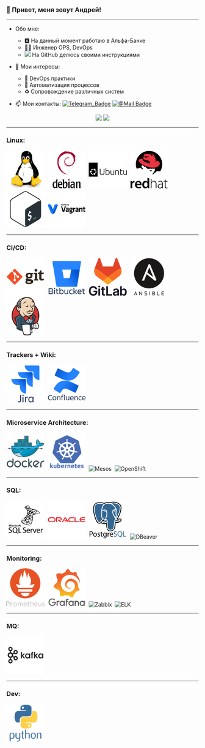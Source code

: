 ### 👋 Привет, меня зовут Андрей!

---

- Обо мне:
  - 🅰️ На данный момент работаю в Альфа-Банке
  - 👨‍💻 Инженер OPS, DevOps
  - <img src="https://media.giphy.com/media/du3J3cXyzhj75IOgvA/giphy.gif" width="20px"> На GitHub делюсь своими инструкциями

- :dart: Мои интересы:
  - :arrows_counterclockwise: DevOps практики
  - 🐳 Автоматизация процессов
  - :recycle: Сопровождение различных систем

- 📫 Мои контакты: [![Telegram_Badge](https://img.shields.io/badge/-DragonDamage%20-red?logo=Telegram&logoColor=white&color=blue)](https://t.me/DragonDamage) [![@Mail Badge](https://img.shields.io/badge/Rikitikitime95@mail.ru-red?style=flat&logo=Gmail&logoColor=white)](mailto:rikitikitime95@mail.ru)


<div id="header" align="center">
  <img src="https://media.giphy.com/media/citBl9yPwnUOs/giphy.gif" width="500"/>
  <img src="https://media.giphy.com/media/GQty4dYXeVkOeMzqVx/giphy.gif" width="375"/>
</div>

---

### Linux:

<div>
  <img src="https://github.com/devicons/devicon/blob/master/icons/linux/linux-original.svg" title="Linux" alt="Linux" width="100" height="100"/>&nbsp;
  <img src="https://github.com/devicons/devicon/blob/master/icons/debian/debian-original-wordmark.svg" title="Debian" alt="Debian" width="100" height="100"/>&nbsp;
  <img src="https://github.com/devicons/devicon/blob/master/icons/ubuntu/ubuntu-plain-wordmark.svg" title="Ubuntu" alt="Ubuntu" width="100" height="100"/>&nbsp;
  <img src="https://github.com/devicons/devicon/blob/master/icons/redhat/redhat-original-wordmark.svg" title="Redhat" alt="Redhat" width="100" height="100"/>&nbsp;
  <img src="https://github.com/devicons/devicon/blob/master/icons/bash/bash-original.svg" title="Bash" alt="Bash" width="100" height="100"/>&nbsp;
  <img src="https://github.com/devicons/devicon/blob/master/icons/vagrant/vagrant-original-wordmark.svg" title="Vagrant" alt="Vagrant" width="100" height="100"/>&nbsp;
</div>

---

### CI/CD:

<div>
  <img src="https://github.com/devicons/devicon/blob/master/icons/git/git-original-wordmark.svg" title="Git" alt="Git" width="100" height="100"/>&nbsp;
  <img src="https://github.com/devicons/devicon/blob/master/icons/bitbucket/bitbucket-original-wordmark.svg" title="BitBucket" alt="BitBucket" width="100" height="100"/>&nbsp;
  <img src="https://github.com/devicons/devicon/blob/master/icons/gitlab/gitlab-original-wordmark.svg" title="Gitlab" alt="Gitlab" width="100" height="100"/>&nbsp;
  <img src="https://github.com/devicons/devicon/blob/master/icons/ansible/ansible-original-wordmark.svg" title="Ansible" alt="Ansible" width="100" height="100"/>&nbsp;
  <img src="https://github.com/devicons/devicon/blob/master/icons/jenkins/jenkins-original.svg" title="Jenkins" alt="Jenkins" width="100" height="100"/>&nbsp;
</div>

---

### Trackers + Wiki:

<div>
  <img src="https://github.com/devicons/devicon/blob/master/icons/jira/jira-original-wordmark.svg" title="Jira" alt="Jira" width="100" height="100"/>&nbsp;
  <img src="https://github.com/devicons/devicon/blob/master/icons/confluence/confluence-original-wordmark.svg" title="Confluence" alt="Confluence" width="100" height="100"/>&nbsp;
</div>

---

### Microservice Architecture:

<div>
  <img src="https://github.com/devicons/devicon/blob/master/icons/docker/docker-original-wordmark.svg" title="Docker" alt="Docker" width="100" height="100"/>&nbsp;
  <img src="https://github.com/devicons/devicon/blob/master/icons/kubernetes/kubernetes-plain-wordmark.svg" title="Kuberenetes" alt="Kuberenetes" width="100" height="100"/>&nbsp;
  <img src="https://upload.wikimedia.org/wikipedia/en/thumb/f/f5/Apache_Mesos_Logo.svg/1200px-Apache_Mesos_Logo.svg.png" title="Mesos" alt="Mesos" width="200" height="90"/>&nbsp;
  <img src="https://www.nubeva.com/hubfs/openshift.png" title="OpenShift" alt="OpenShift" width="150" height="100"/>&nbsp;
</div>

---

### SQL:

<div>
  <img src="https://github.com/devicons/devicon/blob/master/icons/microsoftsqlserver/microsoftsqlserver-plain-wordmark.svg" title="Microsoftsqlserver" alt="Microsoftsqlserver" width="100" height="100"/>&nbsp;
  <img src="https://github.com/devicons/devicon/blob/master/icons/oracle/oracle-original.svg" title="Oracle" alt="Oracle" width="100" height="100"/>&nbsp;
  <img src="https://github.com/devicons/devicon/blob/master/icons/postgresql/postgresql-original-wordmark.svg" title="Postgresql" alt="Postgresql" width="100" height="100"/>&nbsp;
  <img src="https://yt3.ggpht.com/K6xlosjaA5B8c6dT-ivD5w0fYE1OxZtEISc857GQT3DaGvUvxPxpknShP7tdNCU-e9awtjPg=s900-c-k-c0x00ffffff-no-rj" title="DBeaver" alt="DBeaver" width="100" height="100"/>&nbsp;
</div>

---

### Monitoring:

<div>
  <img src="https://github.com/devicons/devicon/blob/master/icons/prometheus/prometheus-original-wordmark.svg" title="Prometheus" alt="Prometheus" width="100" height="100"/>&nbsp;
  <img src="https://github.com/devicons/devicon/blob/master/icons/grafana/grafana-original-wordmark.svg" title="Grafana" alt="Grafana" width="100" height="100"/>&nbsp;
  <img src="https://adminguide.ru/wp-content/uploads/2018/05/post-logo_Zabbix.png" title="Zabbix" alt="Zabbix" width="150" height="150"/>&nbsp;
  <img src="https://vectorified.com/images/kibana-icon-34.png" title="ELK" alt="ELK" width="300" height="150"/>&nbsp;
</div>

---

### MQ:

<div>
  <img src="https://github.com/devicons/devicon/blob/master/icons/apachekafka/apachekafka-original-wordmark.svg" title="Apachekafka" alt="Apachekafka" width="100" height="100"/>&nbsp;
</div>

---

### Dev:

<div>
  <img src="https://github.com/devicons/devicon/blob/master/icons/python/python-original-wordmark.svg" title="Python" alt="Python" width="100" height="100"/>&nbsp;
</div>



<!---
DragonDamage/DragonDamage is a ✨ special ✨ repository because its `README.md` (this file) appears on your GitHub profile.
You can click the Preview link to take a look at your changes.
--->
